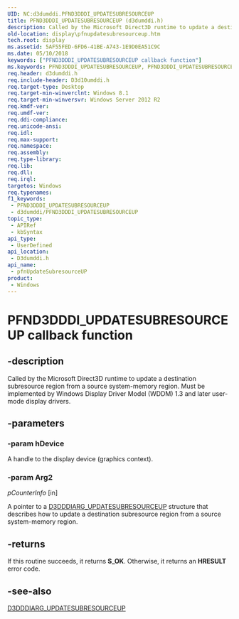 ```yaml
---
UID: NC:d3dumddi.PFND3DDDI_UPDATESUBRESOURCEUP
title: PFND3DDDI_UPDATESUBRESOURCEUP (d3dumddi.h)
description: Called by the Microsoft Direct3D runtime to update a destination subresource region from a source system-memory region. Must be implemented by Windows Display Driver Model (WDDM) 1.3 and later user-mode display drivers.
old-location: display\pfnupdatesubresourceup.htm
tech.root: display
ms.assetid: 5AF55FED-6FD6-41BE-A743-1E9D0EA51C9C
ms.date: 05/10/2018
keywords: ["PFND3DDDI_UPDATESUBRESOURCEUP callback function"]
ms.keywords: PFND3DDDI_UPDATESUBRESOURCEUP, PFND3DDDI_UPDATESUBRESOURCEUP callback, d3dumddi/pfnUpdateSubresourceUP, display.pfnupdatesubresourceup, pfnUpdateSubresourceUP, pfnUpdateSubresourceUP callback function [Display Devices]
req.header: d3dumddi.h
req.include-header: D3d10umddi.h
req.target-type: Desktop
req.target-min-winverclnt: Windows 8.1
req.target-min-winversvr: Windows Server 2012 R2
req.kmdf-ver: 
req.umdf-ver: 
req.ddi-compliance: 
req.unicode-ansi: 
req.idl: 
req.max-support: 
req.namespace: 
req.assembly: 
req.type-library: 
req.lib: 
req.dll: 
req.irql: 
targetos: Windows
req.typenames: 
f1_keywords:
 - PFND3DDDI_UPDATESUBRESOURCEUP
 - d3dumddi/PFND3DDDI_UPDATESUBRESOURCEUP
topic_type:
 - APIRef
 - kbSyntax
api_type:
 - UserDefined
api_location:
 - D3dumddi.h
api_name:
 - pfnUpdateSubresourceUP
product:
 - Windows
---
```


# PFND3DDDI_UPDATESUBRESOURCEUP callback function


## -description

Called by the Microsoft Direct3D runtime to update a destination subresource region from a source system-memory region. Must be implemented by Windows Display Driver Model (WDDM) 1.3 and later user-mode display drivers.

## -parameters

### -param hDevice

A handle to the display device (graphics context).

### -param Arg2

*pCounterInfo* [in]

A pointer to a <a href="https://docs.microsoft.com/windows-hardware/drivers/ddi/d3dumddi/ns-d3dumddi-d3dddiarg_updatesubresourceup">D3DDDIARG_UPDATESUBRESOURCEUP</a> structure that describes how to update a destination subresource region from a source system-memory region.

## -returns

If this routine succeeds, it returns <b>S_OK</b>. Otherwise, it returns an <b>HRESULT</b> error code.

## -see-also

<a href="https://docs.microsoft.com/windows-hardware/drivers/ddi/d3dumddi/ns-d3dumddi-d3dddiarg_updatesubresourceup">D3DDDIARG_UPDATESUBRESOURCEUP</a>

